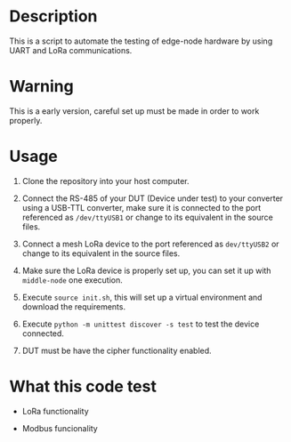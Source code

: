 # Description

This is  a script to automate the testing of edge-node hardware by using UART and LoRa communications.

# Warning

This is a early version, careful set up must be made in order to work properly.

# Usage

1. Clone the repository into your host computer.

2. Connect the RS-485 of your DUT (Device under test) to your converter using a USB-TTL converter,
make sure it is connected to the port referenced as  `/dev/ttyUSB1` or change to its equivalent in the source files.

3. Connect a mesh LoRa device to the port referenced as  `dev/ttyUSB2` or change to its equivalent in the source files.

4. Make sure the LoRa device is properly set up, you can set it up with `middle-node` one execution.

5. Execute `source init.sh`, this will set up a virtual environment and download the requirements.

6. Execute `python -m unittest discover -s test` to test the device connected.

7. DUT must be have the cipher functionality enabled.

# What this code test

- LoRa functionality

- Modbus funcionality
